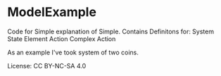 # ModelExample


Code for Simple explanation of Simple. 
Contains Definitons for:
System
State
Element
Action 
Complex Action

As an example I've took system of two coins. 
 
License: 
CC BY-NC-SA 4.0
